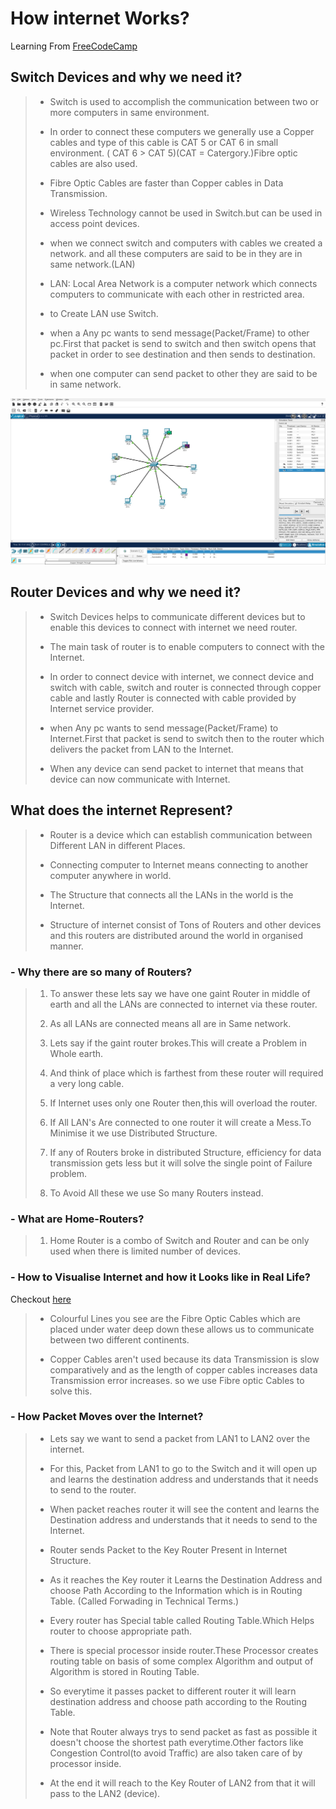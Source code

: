 # How internet Works?

Learning From [FreeCodeCamp](https://youtu.be/zN8YNNHcaZc)

## Switch Devices and why we need it?

> - Switch is used to accomplish the communication between two or more computers in same environment.
>
> - In order to connect these computers we generally use a Copper cables and type of this cable is CAT 5
>   or CAT 6 in small environment. ( CAT 6 > CAT 5)(CAT = Catergory.)Fibre optic cables are also used.
>
> - Fibre Optic Cables are faster than Copper cables in Data Transmission.
>
> - Wireless Technology cannot be used in Switch.but can be used in access point devices.
>
> - when we connect switch and computers with cables we created a network. and all these computers are said to be in they are in same network.(LAN)
>
> - LAN: Local Area Network is a computer network which connects computers to communicate with each other in restricted area.
>
> - to Create LAN use Switch.
>
> - when a Any pc wants to send message(Packet/Frame) to other pc.First that packet is send to switch and then switch opens that packet in order to see destination
>   and then sends to destination.
>
> - when one computer can send packet to other they are said to be in same network.

![Made in Cisco Packet Tracer](../img/LAN.png "Local Area Network")

## Router Devices and why we need it?

> - Switch Devices helps to communicate different devices but to enable this devices to connect with internet we need router.
>
> - The main task of router is to enable computers to connect with the Internet.
>
> - In order to connect device with internet, we connect device and switch with cable, switch and router is connected through copper cable and lastly Router is
>   connected with cable provided by Internet service provider.
>
> - when Any pc wants to send message(Packet/Frame) to Internet.First that packet is send to switch then to the router which delivers the packet from LAN
>   to the Internet.
>
> - When any device can send packet to internet that means that device can now communicate with Internet.

## What does the internet Represent?

> - Router is a device which can establish communication between Different LAN in different Places.
>
> - Connecting computer to Internet means connecting to another computer anywhere in world.
>
> - The Structure that connects all the LANs in the world is the Internet.
>
> - Structure of internet consist of Tons of Routers and other devices and this routers are distributed around the world in organised manner.

### - Why there are so many of Routers?

> 1. To answer these lets say we have one gaint Router in middle of earth and all the LANs are connected to internet via these router.
>
> 2. As all LANs are connected means all are in Same network.
>
> 3. Lets say if the gaint router brokes.This will create a Problem in Whole earth.
>
> 4. And think of place which is farthest from these router will required a very long cable.
>
> 5. If Internet uses only one Router then,this will overload the router.
>
> 6. If All LAN's Are connected to one router it will create a Mess.To Minimise it we use Distributed Structure.
>
> 7. If any of Routers broke in distributed Structure, efficiency for data transmission gets less but it will solve the single point of Failure problem.
>
> 8. To Avoid All these we use So many Routers instead.

### - What are Home-Routers?

> 1. Home Router is a combo of Switch and Router and can be only used when there is limited number of devices.

### - How to Visualise Internet and how it Looks like in Real Life?

Checkout [here](https://www.infrapedia.com/app)

> - Colourful Lines you see are the Fibre Optic Cables which are placed under water deep down these allows us to communicate between two different continents.
>
> - Copper Cables aren't used because its data Transmission is slow comparatively and as the length of copper cables increases data Transmission error increases.
>  so we use Fibre optic Cables to solve this.

### - How Packet Moves over the Internet?

> - Lets say we want to send a packet from LAN1 to LAN2 over the internet.
>
> - For this, Packet from LAN1 to go to the Switch and it will open up and learns the destination address and understands that it needs to send to the router.
>
> - When packet reaches router it will see the content and learns the Destination address and understands that it needs to send to the Internet.
>
> - Router sends Packet to the Key Router Present in Internet Structure.
>
> - As it reaches the Key router it Learns the Destination Address and choose Path According to the Information which is in Routing Table. (Called Forwading in Technical Terms.)
>
> - Every router has Special table called Routing Table.Which Helps router to choose appropriate path.
>
> - There is special processor inside router.These Processor creates routing table on basis of some complex Algorithm and output of Algorithm is stored in Routing Table.
>
> - So everytime it passes packet to different router it will learn destination address and choose path according to the Routing Table.
>
> - Note that Router always trys to send packet as fast as possible it doesn't choose the shortest path everytime.Other factors like Congestion Control(to avoid Traffic) are also taken care of 
> by processor inside.
>
> - At the end it will reach to the Key Router of LAN2 from that it will pass to the LAN2 (device).